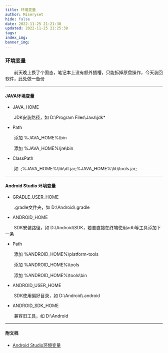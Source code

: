 ```yaml
---
title: 环境变量
author: Miseryset
hide: false
date: 2022-11-25 21:21:38
updated: 2022-11-25 21:25:38
tags:
index_img:
banner_img:
---
```

### 环境变量
&emsp;&emsp;前天晚上换了个固态，笔记本上没有额外插槽，只能拆掉原盘操作，今天装回软件，此处做一备份
***
#### JAVA环境变量
- JAVA_HOME

&emsp;&emsp;JDK安装路径，如 D:\Program Files\Java\jdk*
- Path

&emsp;&emsp;添加 %JAVA_HOME%\bin

&emsp;&emsp;添加 %JAVA_HOME%\jre\bin
- ClassPath

&emsp;&emsp;如 .;%JAVA_HOME%\lib\dt.jar;%JAVA_HOME%\lib\tools.jar;

***
#### Android Studio 环境变量
- GRADLE_USER_HOME

&emsp;&emsp;.gradle文件夹，如 D:\Android\\.gradle
- ANDROID_HOME

&emsp;&emsp;SDK安装路径，如 D:\Android\SDK，若要直接在终端使用adb等工具添加下一条

- Path

&emsp;&emsp;添加 %ANDROID_HOME%\platform-tools

&emsp;&emsp;添加 %ANDROID_HOME%\tools

&emsp;&emsp;添加 %ANDROID_HOME%\tools\bin

- ANDROID_USER_HOME

&emsp;&emsp;SDK使用偏好目录，如 D:\Android\\.android

- ANDROID_SDK_HOME

&emsp;&emsp;兼容旧工具，如 D:\Android

***
#### 附文档
- [Android Studio环境变量](https://developer.android.com/studio/command-line/variables)